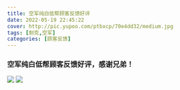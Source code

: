 ```yaml
---
title: 空军纯白低帮顾客反馈好评
date: 2022-05-19 22:45:22
cover: http://pic.yupoo.com/ptbxcp/70e4dd32/medium.jpg
tags: [耐克,空军]
categories: [顾客反馈]
---
```


###  空军纯白低帮顾客反馈好评，感谢兄弟！
![](http://pic.yupoo.com/ptbxcp/2dfde8e9/dba1e514.jpg)
![](http://pic.yupoo.com/ptbxcp/70e4dd32/630c921e.jpg)
